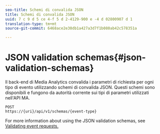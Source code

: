 ```yaml
---
seo-title: Schemi di convalida JSON
title: Schemi di convalida JSON
uuid: 7 c 9 d 5 ce 4-f 5 d 2-4129-900 e -4 d 02800907 d 1
translation-type: tm+mt
source-git-commit: 6468ace2e30db1a427a3d7f1b080ab42c578351a

---
```



# JSON validation schemas{#json-validation-schemas}

Il back-end di Media Analytics convalida i parametri di richiesta per ogni tipo di evento utilizzando schemi di convalida JSON. Questi schemi sono disponibili e fungono da autorità corrente sui tipi di parametri utilizzati nell'API MA.

```
POST
https://{uri}/api/v1/schemas/{event-type}
```

For more information about using the JSON validation schemas, see [Validating event requests.](../../media-collection-api/mc-api-impl/mc-api-validate-reqs.md)
